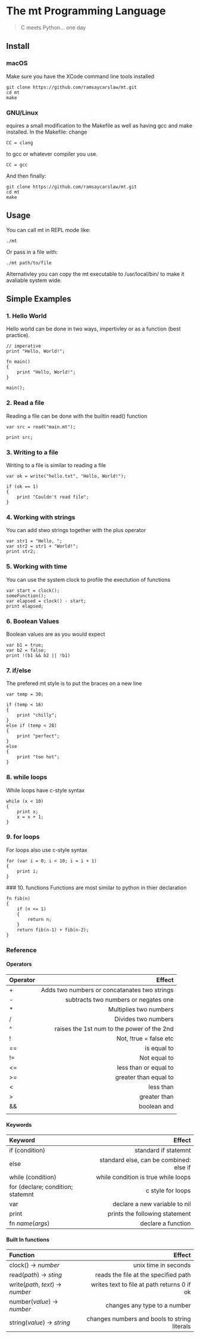 # The mt Programming Language

> C meets Python... one day

## Install

### macOS
Make sure you have the XCode command line tools installed
```
git clone https://github.com/ramsaycarslaw/mt.git
cd mt
make
```

### GNU/Linux
equires a small modification to the Makefile as well as having gcc and make installed. In the Makefile: change 
```
CC = clang
```
to gcc or whatever compiler you use.
```
CC = gcc
```
And then finally:
```
git clone https://github.com/ramsaycarslaw/mt.git
cd mt
make
```

## Usage

You can call mt in REPL mode like:
```
./mt
```

Or pass in a file with:
```
./mt path/to/file
```

Alternativley you can copy the mt executable to /usr/local/bin/ to make it avaliable system wide.

## Simple Examples

### 1. Hello World
Hello world can be done in two ways, impertivley or as a function (best practice).
```
// imperative
print "Hello, World!";
```
```
fn main() 
{
    print "Hello, World!";
}

main();
```
### 2. Read a file
Reading a file can be done with the builtin read() function
```
var src = read("main.mt");

print src;
```

### 3. Writing to a file
Writing to a file is similar to reading a file
```
var ok = write("hello.txt", "Hello, World!");

if (ok == 1) 
{
    print "Couldn't read file";
}
```

### 4. Working with strings
You can add stwo strings together with the plus operator
```
var str1 = "Hello, ";
var str2 = str1 + "World!";
print str2;
```
### 5. Working with time
You can use the system clock to profile the exectution of functions
```
var start = clock();
someFunction();
var elapsed = clock() - start;
print elapsed;
```
### 6. Boolean Values
Boolean values are as you would expect
```
var b1 = true;
var b2 = false;
print !(b1 && b2 || !b1)
```
### 7. if/else 
The prefered mt style is to put the braces on a new line
```
var temp = 30;

if (temp < 16) 
{
    print "chilly";
} 
else if (temp < 28) 
{
    print "perfect";
}
else
{
    print "too hot";
}
```

### 8. while loops
While loops have c-style syntax
```
while (x < 10) 
{
    print x;
    x = x + 1;
}
```
### 9. for loops
For loops also use c-style syntax
```
for (var i = 0; i < 10; i = i + 1) 
{
    print i;
}
```

### 10. functions
Functions are most similar to python in thier declaration
```
fn fib(n) 
{
    if (n <= 1) 
    {
        return n;
    }
    return fib(n-1) + fib(n-2);
}
```

### Reference

#### Operators

| Operator         | Effect                                      |
| :----------------| -------------------------------------------:|
| +                | Adds two numbers or concatanates two strings|
| -                | subtracts two numbers or negates one        |
| *                | Multiplies two numbers                      |
| /                | Divides two numbers                         |
| ^                | raises the 1st num to the power of the  2nd |
| !                | Not, !true = false etc                      |
| ==               | is equal to                                 |
| !=               | Not equal to                                |
| <=               | less than or equal to                       |
| >=               | greater than equal to                       |
| <                | less than                                   |
| >                | greater than                                |
| &&               | boolean and                                 |
| ||               | boolean or

#### Keywords

| Keyword                           | Effect                                      |
| :---------------------------------| ------------------------------------------: |
| if (condition)                    | standard if statemnt                        |
| else                              | standard else, can be combined: else if     |
| while (condition)                 | while condition is true while loops         |
| for (declare; condition; statemnt | c style for loops                           |
| var                               | declare a new variable to nil               |
| print                             | prints the following statement              |
| fn *name*(*args*)                 | declare a function                          |

#### Built In functions
| Function                          | Effect                                      |
| :-------------------------------- | -------------------------------------------:|
| clock() -> *number*               | unix time in seconds                        |
| read(*path*) -> *sting*           | reads the file at the specified path        |
| write(*path*, *text*) -> *number* | writes text to file at path returns 0 if ok |
| number(*value*) -> *number*       | changes any type to a number                |
| string(*value*) -> *string*       | changes numbers and bools to string literals| 












